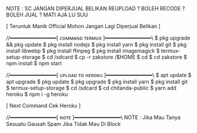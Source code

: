 NOTE : SC JANGAN DIPERJUAL BELIKAN
REUPLOAD ? BOLEH
RECODE ? BOLEH
JUAL ? MATI AJA LU SUU

[ Teruntuk Manik Official Mohon Jangan Lagi Diperjual Belikan ]

 //━━━━━━━━━━━━━━━[ ᴄᴏᴍᴍᴀɴᴅ ᴛᴇʀᴍᴜx ]━━━━━━━━━━━━━━━\\
 $ pkg upgrade && pkg update
 $ pkg install nodejs
 $ pkg install yarn
 $ pkg install git
 $ pkg install libwebp
 $ pkg install ffmpeg
 $ pkg install imagemagick
 $ termux-setup-storage
 $ cd /sdcard
 $ cp -r zakstore /$HOME
 $ cd
 $ cd zakstore
 $ npm install
 $ npm start
 
 //━━━━━━━━━━━━━━━[ ᴜᴘʟᴏᴀᴅ ᴛᴏ ʜᴇʀᴏᴋᴜ ]━━━━━━━━━━━━━━━\\
 $ apt update
 $ apt upgrade
 $ pkg update
 $ pkg upgrade
 $ pkg install yarn
 $ pkg install git
 $ termux-setup-storage
 $ cd /sdcard
 $ cd chitanda-public
 $ yarn add heroku
 $ npm i -g heroku
 
[ Next Command Cek Heroku ] 
 
  //━━━━━━━━━━━━━━━[ ɴᴏᴛᴇ ]━━━━━━━━━━━━━━━\\
 NOTE : Jika Mau Tanya Sesuatu Gausah Spam Jika Tidak Mau Di Block

